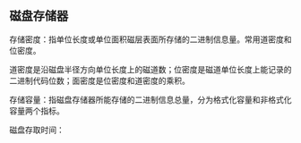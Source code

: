 ## 磁盘存储器
存储密度：指单位长度或单位面积磁层表面所存储的二进制信息量。常用道密度和位密度。

道密度是沿磁盘半径方向单位长度上的磁道数；位密度是磁道单位长度上能记录的二进制代码位数；面密度是位密度和道密度的乘积。 

存储容量：指磁盘存储器所能存储的二进制信息总量，分为格式化容量和非格式化容量两个指标。



磁盘存取时间：


